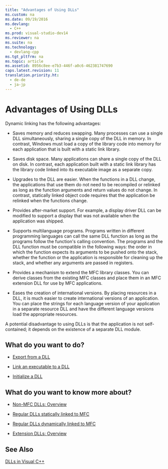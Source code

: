 ```yaml
---
title: "Advantages of Using DLLs"
ms.custom: na
ms.date: 09/19/2016
ms.devlang: 
  - C++
ms.prod: visual-studio-dev14
ms.reviewer: na
ms.suite: na
ms.technology: 
  - devlang-cpp
ms.tgt_pltfrm: na
ms.topic: article
ms.assetid: 8956c8ee-e7b3-446f-a0c6-462381747690
caps.latest.revision: 11
translation.priority.ht: 
  - de-de
  - ja-jp
---
```

# Advantages of Using DLLs
Dynamic linking has the following advantages:  
  
-   Saves memory and reduces swapping. Many processes can use a single DLL simultaneously, sharing a single copy of the DLL in memory. In contrast, Windows must load a copy of the library code into memory for each application that is built with a static link library.  
  
-   Saves disk space. Many applications can share a single copy of the DLL on disk. In contrast, each application built with a static link library has the library code linked into its executable image as a separate copy.  
  
-   Upgrades to the DLL are easier. When the functions in a DLL change, the applications that use them do not need to be recompiled or relinked as long as the function arguments and return values do not change. In contrast, statically linked object code requires that the application be relinked when the functions change.  
  
-   Provides after-market support. For example, a display driver DLL can be modified to support a display that was not available when the application was shipped.  
  
-   Supports multilanguage programs. Programs written in different programming languages can call the same DLL function as long as the programs follow the function's calling convention. The programs and the DLL function must be compatible in the following ways: the order in which the function expects its arguments to be pushed onto the stack, whether the function or the application is responsible for cleaning up the stack, and whether any arguments are passed in registers.  
  
-   Provides a mechanism to extend the MFC library classes. You can derive classes from the existing MFC classes and place them in an MFC extension DLL for use by MFC applications.  
  
-   Eases the creation of international versions. By placing resources in a DLL, it is much easier to create international versions of an application. You can place the strings for each language version of your application in a separate resource DLL and have the different language versions load the appropriate resources.  
  
 A potential disadvantage to using DLLs is that the application is not self-contained; it depends on the existence of a separate DLL module.  
  
## What do you want to do?  
  
-   [Export from a DLL](../vs140/Exporting-from-a-DLL.md)  
  
-   [Link an executable to a DLL](../vs140/Linking-an-Executable-to-a-DLL.md)  
  
-   [Initialize a DLL](../vs140/Initializing-a-DLL.md)  
  
## What do you want to know more about?  
  
-   [Non-MFC DLLs: Overview](../vs140/Non-MFC-DLLs--Overview.md)  
  
-   [Regular DLLs statically linked to MFC](../vs140/Regular-DLLs-Statically-Linked-to-MFC.md)  
  
-   [Regular DLLs dynamically linked to MFC](../vs140/Regular-DLLs-Dynamically-Linked-to-MFC.md)  
  
-   [Extension DLLs: Overview](../vs140/Extension-DLLs--Overview.md)  
  
## See Also  
 [DLLs in Visual C++](../vs140/DLLs-in-Visual-C--.md)